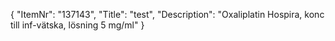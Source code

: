 {
  "ItemNr": "137143",
  "Title": "test",
  "Description": "Oxaliplatin Hospira, konc till inf-vätska, lösning 5 mg/ml"
}